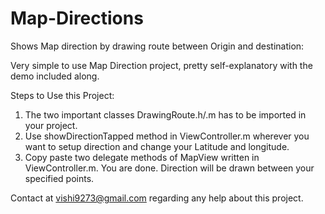 Map-Directions
==============

Shows Map direction by drawing route between Origin and destination:

Very simple to use Map Direction project, pretty self-explanatory with the demo included along.

Steps to Use this Project:

1) The two important classes DrawingRoute.h/.m has to be imported in your project.
2) Use showDirectionTapped method in ViewController.m wherever you want to setup direction and change your Latitude and longitude.
3) Copy paste two delegate methods of MapView written in ViewController.m. 
 You are done. Direction will be drawn between your specified points. 
 
 Contact at vishi9273@gmail.com regarding any help about this project.
